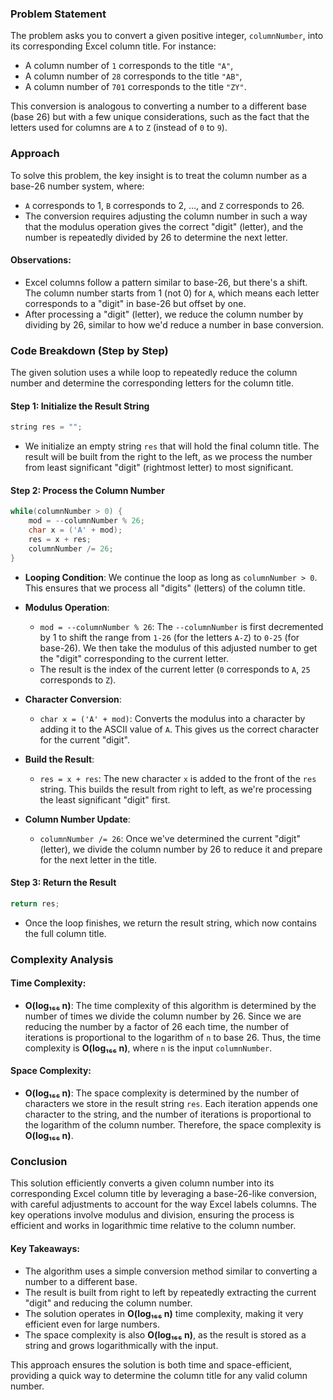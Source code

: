 ### Problem Statement

The problem asks you to convert a given positive integer, `columnNumber`, into its corresponding Excel column title. For instance:
- A column number of `1` corresponds to the title `"A"`,
- A column number of `28` corresponds to the title `"AB"`,
- A column number of `701` corresponds to the title `"ZY"`.

This conversion is analogous to converting a number to a different base (base 26) but with a few unique considerations, such as the fact that the letters used for columns are `A` to `Z` (instead of `0` to `9`).

### Approach

To solve this problem, the key insight is to treat the column number as a base-26 number system, where:
- `A` corresponds to 1, `B` corresponds to 2, ..., and `Z` corresponds to 26.
- The conversion requires adjusting the column number in such a way that the modulus operation gives the correct "digit" (letter), and the number is repeatedly divided by 26 to determine the next letter.

#### Observations:
- Excel columns follow a pattern similar to base-26, but there's a shift. The column number starts from 1 (not 0) for `A`, which means each letter corresponds to a "digit" in base-26 but offset by one.
- After processing a "digit" (letter), we reduce the column number by dividing by 26, similar to how we'd reduce a number in base conversion.

### Code Breakdown (Step by Step)

The given solution uses a while loop to repeatedly reduce the column number and determine the corresponding letters for the column title.

#### Step 1: Initialize the Result String

```cpp
string res = "";
```
- We initialize an empty string `res` that will hold the final column title. The result will be built from the right to the left, as we process the number from least significant "digit" (rightmost letter) to most significant.

#### Step 2: Process the Column Number

```cpp
while(columnNumber > 0) {
    mod = --columnNumber % 26;
    char x = ('A' + mod);
    res = x + res;
    columnNumber /= 26;
}
```

- **Looping Condition**: We continue the loop as long as `columnNumber > 0`. This ensures that we process all "digits" (letters) of the column title.
- **Modulus Operation**: 
  - `mod = --columnNumber % 26`: The `--columnNumber` is first decremented by 1 to shift the range from `1-26` (for the letters `A-Z`) to `0-25` (for base-26). We then take the modulus of this adjusted number to get the "digit" corresponding to the current letter.
  - The result is the index of the current letter (`0` corresponds to `A`, `25` corresponds to `Z`).
  
- **Character Conversion**: 
  - `char x = ('A' + mod)`: Converts the modulus into a character by adding it to the ASCII value of `A`. This gives us the correct character for the current "digit".
  
- **Build the Result**:
  - `res = x + res`: The new character `x` is added to the front of the `res` string. This builds the result from right to left, as we're processing the least significant "digit" first.
  
- **Column Number Update**:
  - `columnNumber /= 26`: Once we've determined the current "digit" (letter), we divide the column number by 26 to reduce it and prepare for the next letter in the title.

#### Step 3: Return the Result

```cpp
return res;
```
- Once the loop finishes, we return the result string, which now contains the full column title.

### Complexity Analysis

#### Time Complexity:
- **O(log₁₆₆ n)**: The time complexity of this algorithm is determined by the number of times we divide the column number by 26. Since we are reducing the number by a factor of 26 each time, the number of iterations is proportional to the logarithm of `n` to base 26. Thus, the time complexity is **O(log₁₆₆ n)**, where `n` is the input `columnNumber`.

#### Space Complexity:
- **O(log₁₆₆ n)**: The space complexity is determined by the number of characters we store in the result string `res`. Each iteration appends one character to the string, and the number of iterations is proportional to the logarithm of the column number. Therefore, the space complexity is **O(log₁₆₆ n)**.

### Conclusion

This solution efficiently converts a given column number into its corresponding Excel column title by leveraging a base-26-like conversion, with careful adjustments to account for the way Excel labels columns. The key operations involve modulus and division, ensuring the process is efficient and works in logarithmic time relative to the column number.

#### Key Takeaways:
- The algorithm uses a simple conversion method similar to converting a number to a different base.
- The result is built from right to left by repeatedly extracting the current "digit" and reducing the column number.
- The solution operates in **O(log₁₆₆ n)** time complexity, making it very efficient even for large numbers.
- The space complexity is also **O(log₁₆₆ n)**, as the result is stored as a string and grows logarithmically with the input.

This approach ensures the solution is both time and space-efficient, providing a quick way to determine the column title for any valid column number.